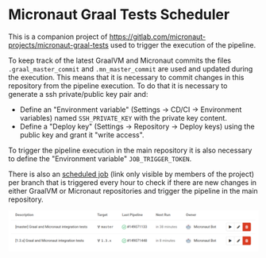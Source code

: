 # Micronaut Graal Tests Scheduler #

This is a companion project of https://gitlab.com/micronaut-projects/micronaut-graal-tests used to trigger the execution of the pipeline.

To keep track of the latest GraalVM and Micronaut commits the files `.graal_master_commit` and `.mn_master_commit` are used and updated during the execution. This means that it is necessary to commit changes in this repository from the pipeline execution. 
To do that it is necessary to generate a ssh private/public key pair and:
- Define an "Environment variable" (Settings -> CD/CI -> Environment variables) named `SSH_PRIVATE_KEY` with the private key content.
- Define a "Deploy key" (Settings -> Repository -> Deploy keys) using the public key and grant it "write access".

To trigger the pipeline execution in the main repository it is also necessary to define the "Environment variable" `JOB_TRIGGER_TOKEN`.

There is also an [scheduled job](https://gitlab.com/micronaut-projects/micronaut-graal-tests-scheduler/pipeline_schedules) (link only visible by members of the project) per branch that is triggered every hour to check if there are new changes in either GraalVM or Micronaut repositories and trigger the pipeline in the main repository.

![scheduling-pipelines](scheduling-pipelines.png)
